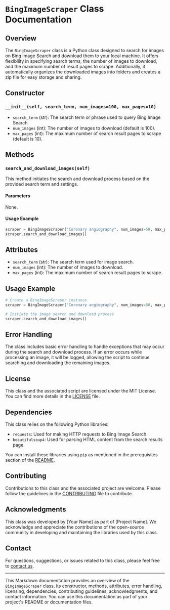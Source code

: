 # `BingImageScraper` Class Documentation

## Overview

The `BingImageScraper` class is a Python class designed to search for images on Bing Image Search and download them to your local machine. It offers flexibility in specifying search terms, the number of images to download, and the maximum number of result pages to scrape. Additionally, it automatically organizes the downloaded images into folders and creates a zip file for easy storage and sharing.

## Constructor

### `__init__(self, search_term, num_images=100, max_pages=10)`

- `search_term` (str): The search term or phrase used to query Bing Image Search.
- `num_images` (int): The number of images to download (default is 100).
- `max_pages` (int): The maximum number of search result pages to scrape (default is 10).

## Methods

### `search_and_download_images(self)`

This method initiates the search and download process based on the provided search term and settings.

#### Parameters

None.

#### Usage Example

```python
scraper = BingImageScraper("Coronary angiography", num_images=50, max_pages=5)
scraper.search_and_download_images()
```

## Attributes

- `search_term` (str): The search term used for image search.
- `num_images` (int): The number of images to download.
- `max_pages` (int): The maximum number of search result pages to scrape.

## Usage Example

```python
# Create a BingImageScraper instance
scraper = BingImageScraper("Coronary angiography", num_images=50, max_pages=5)

# Initiate the image search and download process
scraper.search_and_download_images()
```

## Error Handling

The class includes basic error handling to handle exceptions that may occur during the search and download process. If an error occurs while processing an image, it will be logged, allowing the script to continue searching and downloading the remaining images.

## License

This class and the associated script are licensed under the MIT License. You can find more details in the [LICENSE](https://github.com/dheiver/BingImageScraper/blob/main/LICENSE) file.

## Dependencies

This class relies on the following Python libraries:

- `requests`: Used for making HTTP requests to Bing Image Search.
- `beautifulsoup4`: Used for parsing HTML content from the search results page.

You can install these libraries using `pip` as mentioned in the prerequisites section of the [README](https://github.com/dheiver/BingImageScraper#prerequisites).

## Contributing

Contributions to this class and the associated project are welcome. Please follow the guidelines in the [CONTRIBUTING](https://github.com/dheiver/BingImageScraper/blob/main/CONTRIBUTING.md) file to contribute.

## Acknowledgments

This class was developed by [Your Name] as part of [Project Name]. We acknowledge and appreciate the contributions of the open-source community in developing and maintaining the libraries used by this class.

## Contact

For questions, suggestions, or issues related to this class, please feel free to [contact us](mailto:your.email@example.com).

---

This Markdown documentation provides an overview of the `BingImageScraper` class, its constructor, methods, attributes, error handling, licensing, dependencies, contributing guidelines, acknowledgments, and contact information. You can use this documentation as part of your project's README or documentation files.
